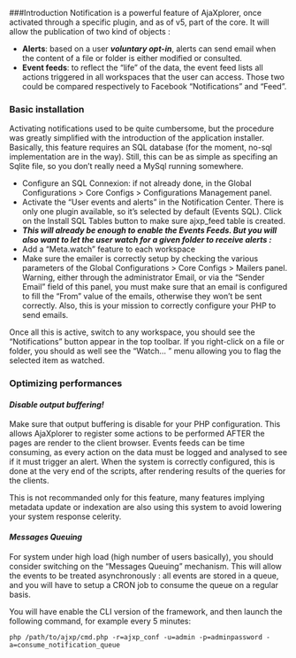 ###Introduction
Notification is a powerful feature of AjaXplorer, once activated through a specific plugin, and as of v5, part of the core. It will allow the publication of two kind of objects :

+ **Alerts**: based on a user **_voluntary opt-in_**, alerts can send email when the content of a file or folder is either modified or consulted. 
+ **Event feeds**: to reflect the “life” of the data, the event feed lists all actions triggered in all workspaces that the user can access.
Those two could be compared respectively to Facebook “Notifications” and “Feed”.

### Basic installation
Activating notifications used to be quite cumbersome, but the procedure was greatly simplified with the introduction of the application installer. Basically, this feature requires an SQL database (for the moment, no-sql implementation are in the way). Still, this can be as simple as specifing an Sqlite file, so you don’t really need a MySql running somewhere.

+ Configure an SQL Connexion: if not already done, in the Global Configurations > Core Configs > Configurations Management panel. 
+ Activate the “User events and alerts” in the Notification Center. There is only one plugin available, so it’s selected by default (Events SQL). Click on the Install SQL Tables button to make sure ajxp_feed table is created.
+ **_This will already be enough to enable the Events Feeds.  But you will also want to let the user watch for a given folder to receive alerts :_** 
+ Add a “Meta.watch” feature to each workspace
+ Make sure the emailer is correctly setup by checking the various parameters of the Global Configurations > Core Configs > Mailers panel. Warning, either through the administrator Email, or via the “Sender Email” field of this panel, you must make sure that an email is configured to fill the “From” value of the emails, otherwise they won’t be sent correctly. Also, this is your mission to correctly configure your PHP to send emails.

Once all this is active, switch to any workspace, you should see the “Notifications” button appear in the top toolbar. If you right-click on a file or folder, you should as well see the “Watch… ” menu allowing you to flag the selected item as watched.

### Optimizing performances
#### _Disable output buffering!_

Make sure that output buffering is disable for your PHP configuration. This allows AjaXplorer to register some actions to be performed AFTER the pages are render to the client browser. Events feeds can be time consuming, as every action on the data must be logged and analysed to see if it must trigger an alert. When the system is correctly configured, this is done at the very end of the scripts, after rendering results of the queries for the clients.

This is not recommanded only for this feature, many features implying metadata update or indexation are also using this system to avoid lowering your system response celerity.

#### _Messages Queuing_

For system under high load (high number of users basically), you should consider switching on the “Messages Queuing” mechanism. This will allow the events to be treated asynchronously : all events are stored in a queue, and you will have to setup a CRON job to consume the queue on a regular basis.

You will have enable the CLI version of the framework, and then launch the following command, for example every 5 minutes:

`php /path/to/ajxp/cmd.php -r=ajxp_conf -u=admin -p=adminpassword -a=consume_notification_queue`